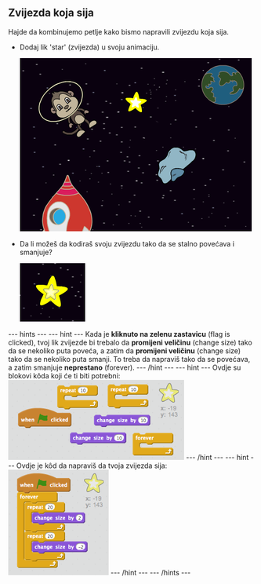 ## Zvijezda koja sija

Hajde da kombinujemo petlje kako bismo napravili zvijezdu koja sija.

+ Dodaj lik 'star' (zvijezda) u svoju animaciju.
    
    ![Dodavanje lika zvijezde](images/space-star-sprite.png)

+ Da li možeš da kodiraš svoju zvijezdu tako da se stalno povećava i smanjuje?
    
    ![Isprobavanje zvijezde koja sija](images/space-star-test.png)

--- hints --- --- hint --- Kada je **kliknuto na zelenu zastavicu** (flag is clicked), tvoj lik zvijezde bi trebalo da **promijeni veličinu** (change size) tako da se nekoliko puta poveća, a zatim da **promijeni veličinu** (change size) tako da se nekoliko puta smanji. To treba da napraviš tako da se povećava, a zatim smanjuje **neprestano** (forever). --- /hint --- --- hint --- Ovdje su blokovi kôda koji će ti biti potrebni: ![Blocks for a shining star](images/space-star-blocks.png) --- /hint --- --- hint --- Ovdje je kôd da napraviš da tvoja zvijezda sija: ![Code for a shining star](images/space-star-code.png) --- /hint --- --- /hints ---